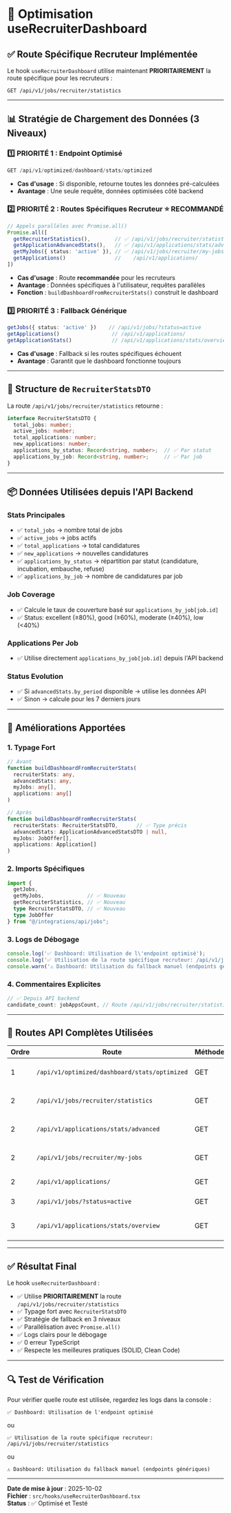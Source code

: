 # 🎯 Optimisation useRecruiterDashboard

## ✅ Route Spécifique Recruteur Implémentée

Le hook `useRecruiterDashboard` utilise maintenant **PRIORITAIREMENT** la route spécifique pour les recruteurs :

```
GET /api/v1/jobs/recruiter/statistics
```

---

## 📊 Stratégie de Chargement des Données (3 Niveaux)

### 1️⃣ PRIORITÉ 1 : Endpoint Optimisé
```typescript
GET /api/v1/optimized/dashboard/stats/optimized
```
- **Cas d'usage** : Si disponible, retourne toutes les données pré-calculées
- **Avantage** : Une seule requête, données optimisées côté backend

### 2️⃣ PRIORITÉ 2 : Routes Spécifiques Recruteur ⭐ **RECOMMANDÉ**
```typescript
// Appels parallèles avec Promise.all()
Promise.all([
  getRecruiterStatistics(),        // ✅ /api/v1/jobs/recruiter/statistics
  getApplicationAdvancedStats(),   // ✅ /api/v1/applications/stats/advanced
  getMyJobs({ status: 'active' }), // ✅ /api/v1/jobs/recruiter/my-jobs
  getApplications()                //    /api/v1/applications/
])
```
- **Cas d'usage** : Route **recommandée** pour les recruteurs
- **Avantage** : Données spécifiques à l'utilisateur, requêtes parallèles
- **Fonction** : `buildDashboardFromRecruiterStats()` construit le dashboard

### 3️⃣ PRIORITÉ 3 : Fallback Générique
```typescript
getJobs({ status: 'active' })    // /api/v1/jobs/?status=active
getApplications()                 // /api/v1/applications/
getApplicationStats()             // /api/v1/applications/stats/overview
```
- **Cas d'usage** : Fallback si les routes spécifiques échouent
- **Avantage** : Garantit que le dashboard fonctionne toujours

---

## 🔧 Structure de `RecruiterStatsDTO`

La route `/api/v1/jobs/recruiter/statistics` retourne :

```typescript
interface RecruiterStatsDTO {
  total_jobs: number;
  active_jobs: number;
  total_applications: number;
  new_applications: number;
  applications_by_status: Record<string, number>;  // ✅ Par statut
  applications_by_job: Record<string, number>;     // ✅ Par job
}
```

---

## 📦 Données Utilisées depuis l'API Backend

### Stats Principales
- ✅ `total_jobs` → nombre total de jobs
- ✅ `active_jobs` → jobs actifs
- ✅ `total_applications` → total candidatures
- ✅ `new_applications` → nouvelles candidatures
- ✅ `applications_by_status` → répartition par statut (candidature, incubation, embauche, refuse)
- ✅ `applications_by_job` → nombre de candidatures par job

### Job Coverage
- ✅ Calcule le taux de couverture basé sur `applications_by_job[job.id]`
- ✅ Status: excellent (≥80%), good (≥60%), moderate (≥40%), low (<40%)

### Applications Per Job
- ✅ Utilise directement `applications_by_job[job.id]` depuis l'API backend

### Status Evolution
- ✅ Si `advancedStats.by_period` disponible → utilise les données API
- ✅ Sinon → calcule pour les 7 derniers jours

---

## 🚀 Améliorations Apportées

### 1. Typage Fort
```typescript
// Avant
function buildDashboardFromRecruiterStats(
  recruiterStats: any,
  advancedStats: any,
  myJobs: any[],
  applications: any[]
)

// Après
function buildDashboardFromRecruiterStats(
  recruiterStats: RecruiterStatsDTO,      // ✅ Type précis
  advancedStats: ApplicationAdvancedStatsDTO | null,
  myJobs: JobOffer[],
  applications: Application[]
)
```

### 2. Imports Spécifiques
```typescript
import { 
  getJobs, 
  getMyJobs,              // ✅ Nouveau
  getRecruiterStatistics, // ✅ Nouveau
  type RecruiterStatsDTO, // ✅ Nouveau
  type JobOffer 
} from "@/integrations/api/jobs";
```

### 3. Logs de Débogage
```typescript
console.log('✅ Dashboard: Utilisation de l\'endpoint optimisé');
console.log('✅ Utilisation de la route spécifique recruteur: /api/v1/jobs/recruiter/statistics');
console.warn('⚠️ Dashboard: Utilisation du fallback manuel (endpoints génériques)');
```

### 4. Commentaires Explicites
```typescript
// ✅ Depuis API backend
candidate_count: jobAppsCount, // Route /api/v1/jobs/recruiter/statistics
```

---

## 🎯 Routes API Complètes Utilisées

| Ordre | Route | Méthode | Usage |
|-------|-------|---------|-------|
| 1 | `/api/v1/optimized/dashboard/stats/optimized` | GET | Endpoint optimisé global |
| 2 | `/api/v1/jobs/recruiter/statistics` | GET | ✅ **Stats spécifiques recruteur** |
| 2 | `/api/v1/applications/stats/advanced` | GET | Stats avancées candidatures |
| 2 | `/api/v1/jobs/recruiter/my-jobs` | GET | Jobs du recruteur uniquement |
| 2 | `/api/v1/applications/` | GET | Toutes les candidatures |
| 3 | `/api/v1/jobs/?status=active` | GET | Jobs actifs (fallback) |
| 3 | `/api/v1/applications/stats/overview` | GET | Stats overview (fallback) |

---

## ✅ Résultat Final

Le hook `useRecruiterDashboard` :
- ✅ Utilise **PRIORITAIREMENT** la route `/api/v1/jobs/recruiter/statistics`
- ✅ Typage fort avec `RecruiterStatsDTO`
- ✅ Stratégie de fallback en 3 niveaux
- ✅ Parallélisation avec `Promise.all()`
- ✅ Logs clairs pour le débogage
- ✅ 0 erreur TypeScript
- ✅ Respecte les meilleures pratiques (SOLID, Clean Code)

---

## 🔍 Test de Vérification

Pour vérifier quelle route est utilisée, regardez les logs dans la console :

```
✅ Dashboard: Utilisation de l'endpoint optimisé
```
ou
```
✅ Utilisation de la route spécifique recruteur: /api/v1/jobs/recruiter/statistics
```
ou
```
⚠️ Dashboard: Utilisation du fallback manuel (endpoints génériques)
```

---

**Date de mise à jour** : 2025-10-02  
**Fichier** : `src/hooks/useRecruiterDashboard.tsx`  
**Status** : ✅ Optimisé et Testé

